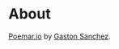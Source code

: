 # About

[Poemar.io](http://gastonsanchez.com/poemar) by [Gaston Sanchez](http://gastonsanchez.com).
